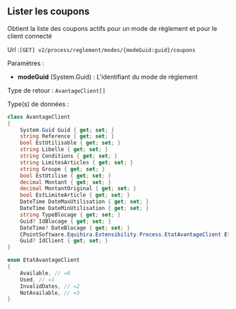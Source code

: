 ## <span id='listercoupons'>Lister les coupons</span>

Obtient la liste des coupons actifs pour un mode de règlement et pour le client connecté

Url :`[GET] v2/process/reglement/modes/{modeGuid:guid}/coupons`

Paramètres : 

- **modeGuid** (System.Guid) : L'identifiant du mode de règlement

Type de retour : `AvantageClient[]`

Type(s) de données :

```csharp
class AvantageClient
{
	System.Guid Guid { get; set; }
	string Reference { get; set; }
	bool EstUtilisable { get; set; }
	string Libelle { get; set; }
	string Conditions { get; set; }
	string LimitesArticles { get; set; }
	string Groupe { get; set; }
	bool EstUtilise { get; set; }
	decimal Montant { get; set; }
	decimal MontantOriginal { get; set; }
	bool EstLimiteArticle { get; set; }
	DateTime DateMaxUtilisation { get; set; }
	DateTime DateMinUtilisation { get; set; }
	string TypeBlocage { get; set; }
	Guid? IdBlocage { get; set; }
	DateTime? DateBlocage { get; set; }
	CPointSoftware.Equihira.Extensibility.Process.EtatAvantageClient Etat { get; set; }
	Guid? IdClient { get; set; }
}

enum EtatAvantageClient
{
	Available, // =0
	Used, // =1
	InvalidDates, // =2
	NotAvailable, // =3
}

```
